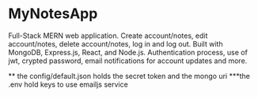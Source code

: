 # MyNotesApp
Full-Stack MERN web application. Create account/notes, edit account/notes, delete account/notes, log in and log out. Built with MongoDB, Express.js, React, and Node.js. Authentication process, use of jwt, crypted password, email notifications for account updates and more.

** the config/default.json holds the secret token and the mongo uri
***the .env hold keys to use emailjs service
